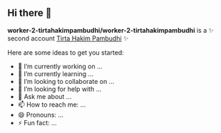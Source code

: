 ## Hi there 👋


**worker-2-tirtahakimpambudhi/worker-2-tirtahakimpambudhi** is a ✨ second account [Tirta Hakim Pambudhi](https://github.com/tirtahakimpambudhi) ✨

Here are some ideas to get you started:

- 🔭 I’m currently working on ...
- 🌱 I’m currently learning ...
- 👯 I’m looking to collaborate on ...
- 🤔 I’m looking for help with ...
- 💬 Ask me about ...
- 📫 How to reach me: ...
- 😄 Pronouns: ...
- ⚡ Fun fact: ...

